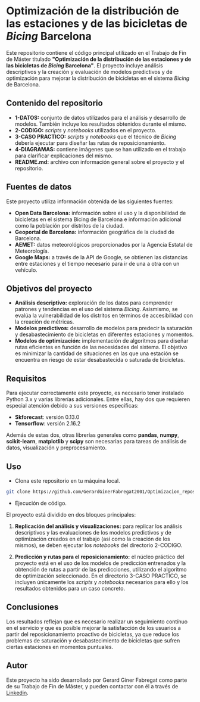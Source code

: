 # Optimización de la distribución de las estaciones y de las bicicletas de *Bicing* Barcelona

Este repositorio contiene el código principal utilizado en el Trabajo de Fin de Máster titulado **"Optimización de la distribución de las estaciones y de las bicicletas de *Bicing* Barcelona"**. El proyecto incluye análisis descriptivos y la creación y evaluación de modelos predictivos y de optimización para mejorar la distribución de bicicletas en el sistema *Bicing* de Barcelona.

## Contenido del repositorio

* **1-DATOS:** conjunto de datos utilizados para el análisis y desarrollo de modelos. También incluye los resultados obtenidos durante el mismo.
* **2-CODIGO:** *scripts* y *notebooks* utilizados en el proyecto.
* **3-CASO PRACTICO:** *scripts* y *notebooks* que el técnico de *Bicing* debería ejecutar para diseñar las rutas de reposicionamiento.
* **4-DIAGRAMAS:** contiene imágenes que se han utilizado en el trabajo para clarificar explicaciones del mismo.
* **README.md:** archivo con información general sobre el proyecto y el repositorio.

## Fuentes de datos

Este proyecto utiliza información obtenida de las siguientes fuentes:

* **Open Data Barcelona:** información sobre el uso y la disponibilidad de bicicletas en el sistema Bicing de Barcelona e información adicional como la población por distritos de la ciudad.
* **Geoportal de Barcelona:** información geográfica de la ciudad de Barcelona.
* **AEMET:** datos meteorológicos proporcionados por la Agencia Estatal de Meteorología.
* **Google Maps:** a través de la API de Google, se obtienen las distancias entre estaciones y el tiempo necesario para ir de una a otra con un vehículo.

## Objetivos del proyecto

* **Análisis descriptivo:** exploración de los datos para comprender patrones y tendencias en el uso del sistema *Bicing*. Asismismo, se evalúa la vulnerabilidad de los distritos en términos de accesibilidad con la creación de métricas.
* **Modelos predictivos:** desarrollo de modelos para predecir la saturación y desabastecimiento de bicicletas en diferentes estaciones y momentos.
* **Modelos de optimización:** implementación de algoritmos para diseñar rutas eficientes en función de las necesidades del sistema. El objetivo es minimizar la cantidad de situaciones en las que una estación se encuentra en riesgo de estar desabastecida o saturada de bicicletas.

## Requisitos

Para ejecutar correctamente este proyecto, es necesario tener instalado Python 3.x y varias librerías adicionales. Entre ellas, hay dos que requieren especial atención debido a sus versiones específicas:

* **Skforecast**: versión 0.13.0
* **Tensorflow**: versión 2.16.2

Además de estas dos, otras librerías generales como **pandas**, **numpy**, **scikit-learn**, **matplotlib** y **scipy** son necesarias para tareas de análisis de datos, visualización y preprocesamiento.

<!-- Se recomienda crear un entorno virtual para gestionar las dependencias y garantizar que las versiones instaladas no entren en conflicto con otros proyectos:-->

## Uso

* Clona este repositorio en tu máquina local.

```bash
git clone https://github.com/GerardGinerFabregat2001/Optimizacion_reposicionamiento_Bicing.git
```
* Ejecución de código.

El proyecto está dividido en dos bloques principales:

1. **Replicación del análisis y visualizaciones:**
para replicar los análisis descriptivos y las evaluaciones de los modelos predictivos y de optimización creados en el trabajo (así como la creación de los mismos), se deben ejecutar los *notebooks* del directorio 2-CODIGO.


2. **Predicción y rutas para el reposicionamiento:**
el núcleo práctico del proyecto está en el uso de los modelos de predicción entrenados y la obtención de rutas a partir de las predicciones, utilizando el algoritmo de optimización seleccionado. En el directorio 3-CASO PRACTICO, se incluyen únicamente los *scripts* y *notebooks* necesarios para ello y los resultados obtenidos para un caso concreto.

## Conclusiones
Los resultados reflejan que es necesario realizar un seguimiento contínuo en el servicio y que es posible mejorar la satisfacción de los usuarios a partir del reposicionamiento proactivo de bicicletas, ya que reduce los problemas de saturación y desabastecimiento de bicicletas que sufren ciertas estaciones en momentos puntuales.

## Autor
Este proyecto ha sido desarrollado por Gerard Giner Fabregat como parte de su Trabajo de Fin de Máster, y pueden contactar con él a través de [Linkedin](https://es.linkedin.com/in/gerard-giner-fabregat-8bbb7231a).

